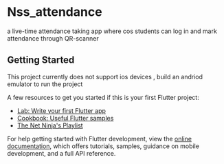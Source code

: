 # Nss_attendance

 a live-time attendance taking app where cos students can log in and mark attendance through QR-scanner 

## Getting Started

This project currently does not support ios devices , build an andriod emulator to run the project

A few resources to get you started if this is your first Flutter project:

- [Lab: Write your first Flutter app](https://docs.flutter.dev/get-started/codelab)
- [Cookbook: Useful Flutter samples](https://docs.flutter.dev/cookbook)
- [The Net Ninja's Playlist](https://www.youtube.com/watch?v=1ukSR1GRtMU&list=PL4cUxeGkcC9jLYyp2Aoh6hcWuxFDX6PBJ&index=1)

For help getting started with Flutter development, view the [online documentation](https://docs.flutter.dev/), which offers tutorials,
samples, guidance on mobile development, and a full API reference.
